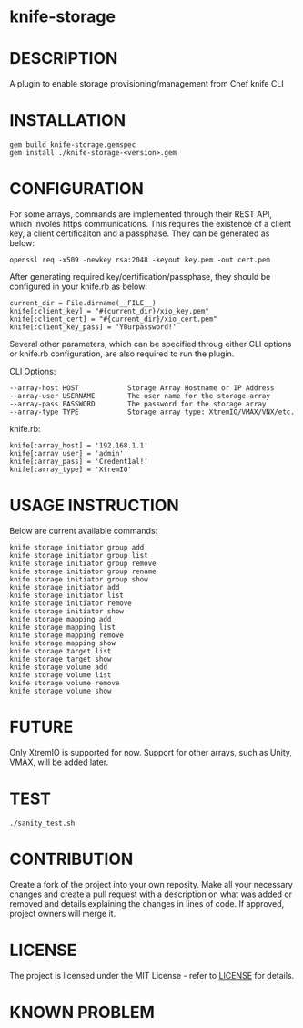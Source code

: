 # knife-storage

# DESCRIPTION

A plugin to enable storage provisioning/management from Chef knife CLI

# INSTALLATION

    gem build knife-storage.gemspec
    gem install ./knife-storage-<version>.gem

# CONFIGURATION

For some arrays, commands are implemented through their REST API, which involes https communications. This requires the existence of a client key, a client certificaiton and a passphase. They can be generated as below:

    openssl req -x509 -newkey rsa:2048 -keyout key.pem -out cert.pem

After generating required key/certification/passphase, they should be configured in your knife.rb as below:

    current_dir = File.dirname(__FILE__)
    knife[:client_key] = "#{current_dir}/xio_key.pem"
    knife[:client_cert] = "#{current_dir}/xio_cert.pem"
    knife[:client_key_pass] = 'Y0urpassword!'

Several other parameters, which can be specified throug either CLI options or knife.rb configuration, are also required to run the plugin. 

CLI Options:

    --array-host HOST            Storage Array Hostname or IP Address
    --array-user USERNAME        The user name for the storage array
    --array-pass PASSWORD        The password for the storage array
    --array-type TYPE            Storage array type: XtremIO/VMAX/VNX/etc.

knife.rb:

    knife[:array_host] = '192.168.1.1'
    knife[:array_user] = 'admin'
    knife[:array_pass] = 'Credent1al!'
    knife[:array_type] = 'XtremIO'

# USAGE INSTRUCTION

Below are current available commands:

    knife storage initiator group add
    knife storage initiator group list
    knife storage initiator group remove
    knife storage initiator group rename
    knife storage initiator group show
    knife storage initiator add
    knife storage initiator list
    knife storage initiator remove
    knife storage initiator show
    knife storage mapping add
    knife storage mapping list
    knife storage mapping remove
    knife storage mapping show
    knife storage target list
    knife storage target show
    knife storage volume add
    knife storage volume list
    knife storage volume remove
    knife storage volume show

# FUTURE

Only XtremIO is supported for now. Support for other arrays, such as Unity, VMAX,  will be added later.

# TEST

    ./sanity_test.sh

# CONTRIBUTION 

Create a fork of the project into your own reposity. Make all your necessary changes and create a pull request with a description on what was added or removed and details explaining the changes in lines of code. If approved, project owners will merge it.

# LICENSE

The project is licensed under the MIT License - refer to [LICENSE](LICENSE) for details.

# KNOWN PROBLEM

